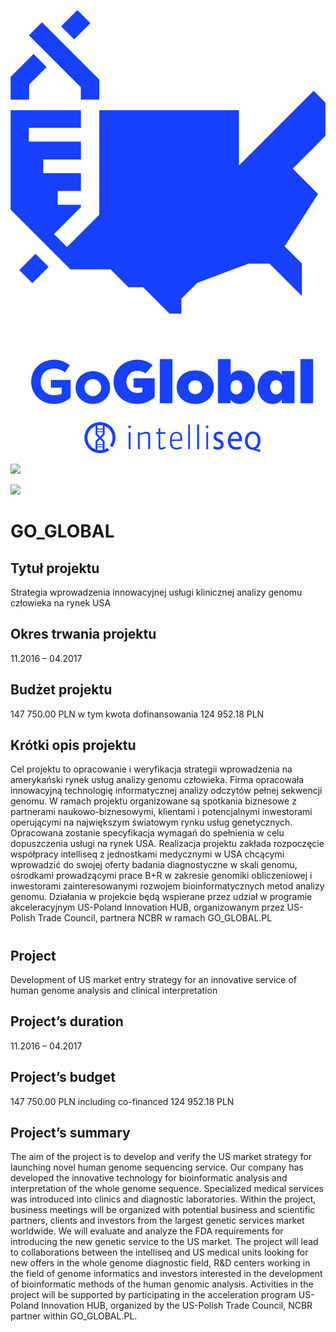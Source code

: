 ![](https://raw.githubusercontent.com/marpiech/go-global-project-ncbir/master/04_goglobal_logo_final2.png)  
  
![](https://raw.githubusercontent.com/marpiech/go-global-project-ncbir/master/fundsflag-pl.png)  
  
![](https://raw.githubusercontent.com/marpiech/go-global-project-ncbir/master/ncbr_logo_z_czerwonym_napisem.jpg)  
  
# GO_GLOBAL
## Tytuł projektu
Strategia wprowadzenia innowacyjnej usługi klinicznej analizy genomu człowieka na rynek USA
## Okres trwania projektu
11.2016 – 04.2017
## Budżet projektu
147 750.00 PLN w tym kwota dofinansowania 124 952.18  PLN
## Krótki opis projektu
Cel projektu to opracowanie i weryfikacja strategii wprowadzenia na amerykański rynek usług analizy genomu człowieka. Firma opracowała innowacyjną technologię informatycznej analizy odczytów pełnej sekwencji genomu. W ramach projektu organizowane są spotkania biznesowe z partnerami naukowo-biznesowymi, klientami i potencjalnymi inwestorami operującymi na największym światowym rynku usług genetycznych. Opracowana zostanie specyfikacja wymagań do spełnienia w celu dopuszczenia usługi na rynek USA. Realizacja projektu zakłada rozpoczęcie współpracy intelliseq z jednostkami medycznymi w USA chcącymi wprowadzić do swojej oferty badania diagnostyczne w skali genomu, ośrodkami prowadzącymi prace B+R w zakresie genomiki obliczeniowej i inwestorami zainteresowanymi rozwojem bioinformatycznych metod analizy genomu. Działania w projekcie będą wspierane przez udział w programie akceleracyjnym US-Poland Innovation HUB, organizowanym przez US-Polish Trade Council, partnera NCBR w ramach GO_GLOBAL.PL
#  
## Project
Development of US market entry strategy for an innovative service of human genome analysis and clinical interpretation
## Project’s duration
11.2016 – 04.2017
## Project’s budget
147 750.00 PLN including co-financed 124 952.18  PLN
## Project’s summary
The aim of the project is to develop and verify the US market strategy for launching novel human genome sequencing service. Our company has developed the innovative technology for bioinformatic analysis and interpretation of the whole genome sequence. Specialized medical services was introduced into clinics and diagnostic laboratories. Within the project, business meetings will be organized with potential business and scientific partners, clients and investors from the largest genetic services market worldwide. We will evaluate and analyze the FDA requirements for introducing the new genetic service to the US market. The project will lead to collaborations between the intelliseq and US medical units looking for new offers in the whole genome diagnostic field, R&D centers working in the field of genome informatics and investors interested in the development of bioinformatic methods of the human genomic analysis. Activities in the project will be supported by participating in the acceleration program US-Poland Innovation HUB, organized by the US-Polish Trade Council, NCBR partner within GO_GLOBAL.PL.


